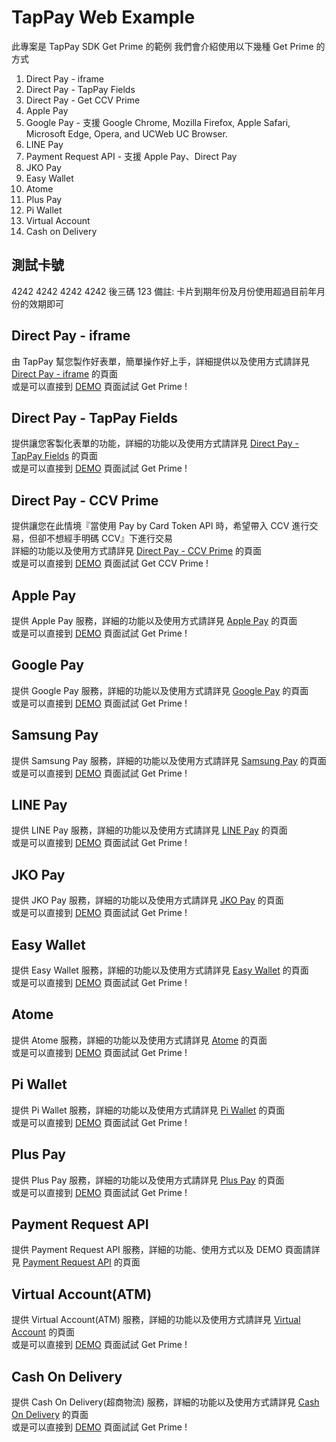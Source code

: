 # TapPay Web Example

此專案是 TapPay SDK Get Prime 的範例
我們會介紹使用以下幾種 Get Prime 的方式

1. Direct Pay - iframe
2. Direct Pay - TapPay Fields
3. Direct Pay - Get CCV Prime
4. Apple Pay
5. Google Pay - 支援 Google Chrome, Mozilla Firefox, Apple Safari, Microsoft Edge, Opera, and UCWeb UC Browser.
6. LINE Pay
7. Payment Request API - 支援 Apple Pay、Direct Pay  
8. JKO Pay
9. Easy Wallet
10. Atome
11. Plus Pay
12. Pi Wallet
13. Virtual Account
14. Cash on Delivery


## 測試卡號
4242 4242 4242 4242
後三碼 123
備註: 卡片到期年份及月份使用超過目前年月份的效期即可

## Direct Pay - iframe

由 TapPay 幫您製作好表單，簡單操作好上手，詳細提供以及使用方式請詳見 [Direct Pay - iframe](./Direct_Pay_iframe) 的頁面  
或是可以直接到 [DEMO](https://tappay.github.io/tappay-web-example/Direct_Pay_iframe/example/index.html) 頁面試試 Get Prime !

## Direct Pay - TapPay Fields

提供讓您客製化表單的功能，詳細的功能以及使用方式請詳見 [Direct Pay - TapPay Fields](./TapPay_Fields) 的頁面  
或是可以直接到 [DEMO](https://tappay.github.io/tappay-web-example/TapPay_Fields/example/index.html) 頁面試試 Get Prime !

## Direct Pay - CCV Prime

提供讓您在此情境『當使用 Pay by Card Token API 時，希望帶入 CCV 進行交易，但卻不想經手明碼 CCV』下進行交易  
詳細的功能以及使用方式請詳見 [Direct Pay - CCV Prime](./CCV_Prime) 的頁面  
或是可以直接到 [DEMO](https://tappay.github.io/tappay-web-example/CCV_Prime/example/index.html) 頁面試試 Get CCV Prime !
## Apple Pay

提供 Apple Pay 服務，詳細的功能以及使用方式請詳見 [Apple Pay](./Apple_Pay) 的頁面  
或是可以直接到 [DEMO](https://tappay.github.io/tappay-web-example/Apple_Pay/example/index.html) 頁面試試 Get Prime !

## Google Pay

提供 Google Pay 服務，詳細的功能以及使用方式請詳見 [Google Pay](./Google_Pay) 的頁面  
或是可以直接到 [DEMO](https://tappay.github.io/tappay-web-example/Google_Pay/example/index.html) 頁面試試 Get Prime !

## Samsung Pay

提供 Samsung Pay 服務，詳細的功能以及使用方式請詳見 [Samsung Pay](./Samsung_Pay) 的頁面  
或是可以直接到 [DEMO](https://tappay.github.io/tappay-web-example/Samsung_Pay/example/index.html) 頁面試試 Get Prime !

## LINE Pay

提供 LINE Pay 服務，詳細的功能以及使用方式請詳見 [LINE Pay](./Line_Pay) 的頁面  
或是可以直接到 [DEMO](https://tappay.github.io/tappay-web-example/Line_Pay/example/index.html) 頁面試試 Get Prime !

## JKO Pay

提供 JKO Pay 服務，詳細的功能以及使用方式請詳見 [JKO Pay](./JKO_Pay) 的頁面  
或是可以直接到 [DEMO](https://tappay.github.io/tappay-web-example/JKO_Pay/example/index.html) 頁面試試 Get Prime !

## Easy Wallet

提供 Easy Wallet 服務，詳細的功能以及使用方式請詳見 [Easy Wallet](./Easy_Wallet) 的頁面  
或是可以直接到 [DEMO](https://tappay.github.io/tappay-web-example/Easy_Wallet/example/index.html) 頁面試試 Get Prime !

## Atome

提供 Atome 服務，詳細的功能以及使用方式請詳見 [Atome](./Atome) 的頁面  
或是可以直接到 [DEMO](https://tappay.github.io/tappay-web-example/Atome/example/index.html) 頁面試試 Get Prime !

## Pi Wallet

提供 Pi Wallet 服務，詳細的功能以及使用方式請詳見 [Pi Wallet](./Pi_Wallet) 的頁面  
或是可以直接到 [DEMO](https://tappay.github.io/tappay-web-example/Pi_Wallet/example/index.html) 頁面試試 Get Prime !

## Plus Pay

提供 Plus Pay 服務，詳細的功能以及使用方式請詳見 [Plus Pay](./Plus_Pay) 的頁面  
或是可以直接到 [DEMO](https://tappay.github.io/tappay-web-example/Plus_Pay/example/index.html) 頁面試試 Get Prime !

## Payment Request API

提供 Payment Request API 服務，詳細的功能、使用方式以及 DEMO 頁面請詳見 [Payment Request API](./Payment_Request) 的頁面

## Virtual Account(ATM)

提供 Virtual Account(ATM) 服務，詳細的功能以及使用方式請詳見 [Virtual Account](./Virtual_Account) 的頁面  
或是可以直接到 [DEMO](https://tappay.github.io/tappay-web-example/Virtual_Account/example/index.html) 頁面試試 Get Prime !

## Cash On Delivery
提供 Cash On Delivery(超商物流) 服務，詳細的功能以及使用方式請詳見 [Cash On Delivery](./Cash_On_Delivery) 的頁面  
或是可以直接到 [DEMO](https://tappay.github.io/tappay-web-example/Cash_On_Delivery/example/index.html) 頁面試試 Get Prime !
